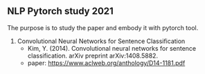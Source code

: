 ## NLP Pytorch study 2021

The purpose is to study the paper and embody it with pytorch tool.

1. Convolutional Neural Networks for Sentence Classification
	- Kim, Y. (2014). Convolutional neural networks for sentence classification. arXiv preprint arXiv:1408.5882.
	- paper: https://www.aclweb.org/anthology/D14-1181.pdf 